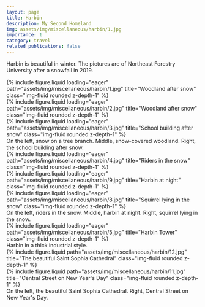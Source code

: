 ```yaml
---
layout: page
title: Harbin
description: My Second Homeland
img: assets/img/miscellaneous/harbin/1.jpg
importance: 1
category: travel
related_publications: false
---
```


Harbin is beautiful in winter. The pictures are of Northeast Forestry University after a snowfall in 2019.

<div class="row">
    <div class="col-sm mt-3 mt-md-0">
        {% include figure.liquid loading="eager" path="assets/img/miscellaneous/harbin/1.jpg" title="Woodland after snow" class="img-fluid rounded z-depth-1" %}
    </div>
    <div class="col-sm mt-3 mt-md-0">
        {% include figure.liquid loading="eager" path="assets/img/miscellaneous/harbin/2.jpg" title="Woodland after snow" class="img-fluid rounded z-depth-1" %}
    </div>
    <div class="col-sm mt-3 mt-md-0">
        {% include figure.liquid loading="eager" path="assets/img/miscellaneous/harbin/3.jpg" title="School building after snow" class="img-fluid rounded z-depth-1" %}
    </div>
</div>
<div class="caption">
    On the left, snow on a tree branch. Middle, snow-covered woodland. Right, the school building after snow.
</div>

<div class="row">
    <div class="col-sm mt-3 mt-md-0">
        {% include figure.liquid loading="eager" path="assets/img/miscellaneous/harbin/4.jpg" title="Riders in the snow" class="img-fluid rounded z-depth-1" %}
    </div>
    <div class="col-sm mt-3 mt-md-0">
        {% include figure.liquid loading="eager" path="assets/img/miscellaneous/harbin/9.jpg" title="Harbin at night" class="img-fluid rounded z-depth-1" %}
    </div>
    <div class="col-sm mt-3 mt-md-0">
        {% include figure.liquid loading="eager" path="assets/img/miscellaneous/harbin/8.jpg" title="Squirrel lying in the snow" class="img-fluid rounded z-depth-1" %}
    </div>
</div>
<div class="caption">
    On the left, riders in the snow. Middle, harbin at night. Right, squirrel lying in the snow.
</div>


<div class="row">
    <div class="col-sm mt-3 mt-md-0">
        {% include figure.liquid loading="eager" path="assets/img/miscellaneous/harbin/5.jpg" title="Harbin Tower" class="img-fluid rounded z-depth-1" %}
    </div>
</div>
<div class="caption">
    Harbin in a thick industrial style.
</div>

<div class="row justify-content-sm-center">
    <div class="col-sm mt-3 mt-md-0">
        {% include figure.liquid path="assets/img/miscellaneous/harbin/12.jpg" title="The beautiful Saint Sophia Cathedral" class="img-fluid rounded z-depth-1" %}
    </div>
    <div class="col-sm mt-3 mt-md-0">
        {% include figure.liquid path="assets/img/miscellaneous/harbin/11.jpg" title="Central Street on New Year's Day" class="img-fluid rounded z-depth-1" %}
    </div>
</div>
<div class="caption">
    On the left, the beautiful Saint Sophia Cathedral. Right, Central Street on New Year's Day.
</div>

